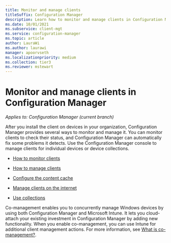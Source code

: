 ```yaml
---
title: Monitor and manage clients
titleSuffix: Configuration Manager
description: Learn how to monitor and manage clients in Configuration Manager.
ms.date: 10/01/2021
ms.subservice: client-mgt
ms.service: configuration-manager
ms.topic: article
author: LauraWi
ms.author: laurawi
manager: apoorvseth
ms.localizationpriority: medium
ms.collection: tier3
ms.reviewer: mstewart
---
```


# Monitor and manage clients in Configuration Manager

*Applies to: Configuration Manager (current branch)*

After you install the client on devices in your organization, Configuration Manager provides several ways to monitor and manage it. You can monitor clients to check their status, and Configuration Manager can automatically fix some problems it detects. Use the Configuration Manager console to manage clients for individual devices or device collections.

- [How to monitor clients](monitor-clients.md)

- [How to manage clients](manage-clients.md)

- [Configure the content cache](configure-client-cache.md)

- [Manage clients on the internet](manage-clients-internet.md)

- [Use collections](collections/introduction-to-collections.md)

Co-management enables you to concurrently manage Windows devices by using both Configuration Manager and Microsoft Intune. It lets you cloud-attach your existing investment in Configuration Manager by adding new functionality. When you enable co-management, you can use Intune for additional client management actions. For more information, see [What is co-management?](../../../comanage/overview.md).

